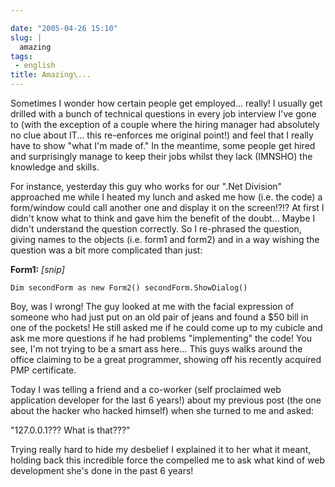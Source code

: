 ```yaml
---

date: "2005-04-26 15:10"
slug: |
  amazing
tags:
 - english
title: Amazing\...
---
```


Sometimes I wonder how certain people get employed... really! I usually
get drilled with a bunch of technical questions in every job interview
I've gone to (with the exception of a couple where the hiring manager
had absolutely no clue about IT... this re-enforces me original point!)
and feel that I really have to show "what I'm made of." In the meantime,
some people get hired and surprisingly manage to keep their jobs whilst
they lack (IMNSHO) the knowledge and skills.

For instance, yesterday this guy who works for our ".Net Division"
approached me while I heated my lunch and asked me how (i.e. the code) a
form/window could call another one and display it on the screen!?!? At
first I didn't know what to think and gave him the benefit of the
doubt... Maybe I didn't understand the question correctly. So I
re-phrased the question, giving names to the objects (i.e. form1 and
form2) and in a way wishing the question was a bit more complicated than
just:

**Form1:** *\[snip\]*

`Dim secondForm as new Form2() secondForm.ShowDialog()`

Boy, was I wrong! The guy looked at me with the facial expression of
someone who had just put on an old pair of jeans and found a \$50 bill
in one of the pockets! He still asked me if he could come up to my
cubicle and ask me more questions if he had problems "implementing" the
code! You see, I'm not trying to be a smart ass here... This guys walks
around the office claiming to be a great programmer, showing off his
recently acquired PMP certificate.

Today I was telling a friend and a co-worker (self proclaimed web
application developer for the last 6 years!) about my previous post (the
one about the hacker who hacked himself) when she turned to me and
asked:

\"127.0.0.1??? What is that???\"

Trying really hard to hide my desbelief I explained it to her what it
meant, holding back this incredible force the compelled me to ask what
kind of web development she's done in the past 6 years!
